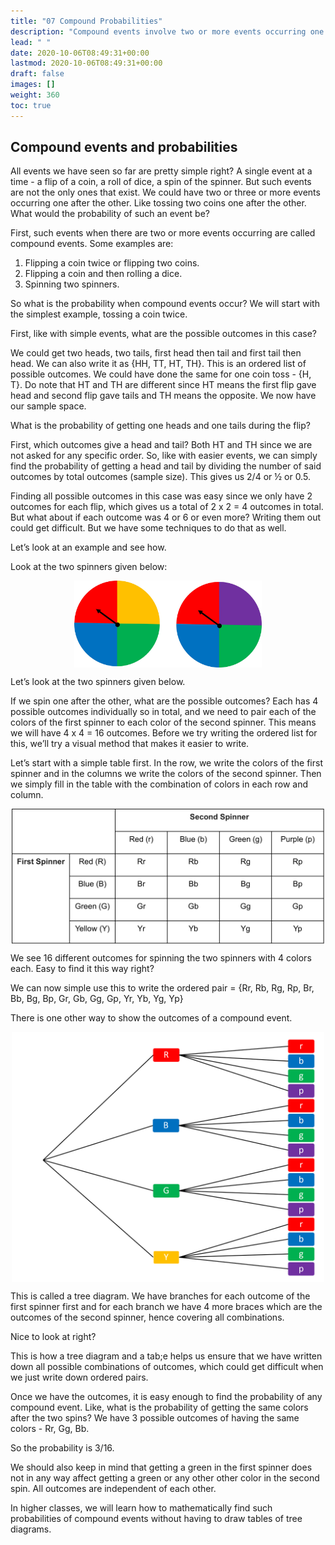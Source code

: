 ```yaml
---
title: "07 Compound Probabilities"
description: "Compound events involve two or more events occurring one after the other. This article explains how to find the probability of compound events using examples such as flipping two coins or spinning two spinners. It discusses techniques like creating a table or a tree diagram to determine all possible outcomes and calculate the probability of specific events."
lead: " "
date: 2020-10-06T08:49:31+00:00
lastmod: 2020-10-06T08:49:31+00:00
draft: false
images: []
weight: 360
toc: true
---
```


## Compound events and probabilities

All events we have seen so far are pretty simple right? A single event at a time - a flip of a coin, a roll of dice, a spin of the spinner. But such events are not the only ones that exist. We could have two or three or more events occurring one after the other. Like tossing two coins one after the other. What would the probability of such an event be?

First, such events when there are two or more events occurring are called compound events. Some examples are:

1. Flipping a coin twice or flipping two coins.
2. Flipping a coin and then rolling a dice.
3. Spinning two spinners.

So what is the probability when compound events occur? We will start with the simplest example, tossing a coin twice. 

First, like with simple events, what are the possible outcomes in this case?

We could get two heads, two tails, first head then tail and first tail then head. We can also write it as {HH, TT, HT, TH}. This is an ordered list of possible outcomes. We could have done the same for one coin toss - {H, T}. Do note that HT and TH are different since HT means the first flip gave head and second flip gave tails and TH means the opposite. We now have our sample space. 

What is the probability of getting one heads and one tails during the flip? 

First, which outcomes give a head and tail? Both HT and TH since we are not asked for any specific order. So, like with easier events, we can simply find the probability of getting a head and tail by dividing the number of said outcomes by total outcomes (sample size). 
This gives us 2/4 or ½ or 0.5. 

Finding all possible outcomes in this case was easy since we only have 2 outcomes for each flip, which gives us a total of 2 x 2 = 4 outcomes in total. But what about if each outcome was 4 or 6 or even more? Writing them out could get difficult. But we have some techniques to do that as well. 

Let’s look at an example and see how.

Look at the two spinners given below:

<img src ="S03-two-spinners.jpg" width="300" style="display: block; margin: 0 auto;">

Let’s look at the two spinners given below. 

If we spin one after the other, what are the possible outcomes? Each has 4 possible outcomes individually so in total, and we need to pair each of the colors of the first spinner to each color of the second spinner. This means we will have 4 x 4 = 16 outcomes. Before we try writing the ordered list for this, we’ll try a visual method that makes it easier to write.

Let’s start with a simple table first. In the row, we write the colors of the first spinner and in the columns we write the colors of the second spinner. Then we simply fill in the table with the combination of colors in each row and column.

<img src ="S03-two-spinners-table-of-outcomes.png" width="500" style="display: block; margin: 0 auto;">

We see 16 different outcomes for spinning the two spinners with 4 colors each. Easy to find it this way right? 

We can now simple use this to write the ordered pair = {Rr, Rb, Rg, Rp, Br, Bb, Bg, Bp, Gr, Gb, Gg, Gp, Yr, Yb, Yg, Yp}

There is one other way to show the outcomes of a compound event. 

<img src ="S03-two-spinners-tree-diagram.png" width="500" style="display: block; margin: 0 auto;">

This is called a tree diagram. We have branches for each outcome of the first spinner first and for each branch we have 4 more braces which are the outcomes of the second spinner, hence covering all combinations. 

Nice to look at right? 

This is how a tree diagram and a tab;e helps us ensure that we have written down all possible combinations of outcomes, which could get difficult when we just write down ordered pairs. 


Once we have the outcomes, it is easy enough to find the probability of any compound event. Like, what is the probability of getting the same colors after the two spins?
We have 3 possible outcomes of having the same colors - Rr, Gg, Bb. 

So the probability is 3/16. 

We should also keep in mind that getting a green in the first spinner does not in any way affect getting a green or any other other color in the second spin. All outcomes are independent of each other. 

In higher classes, we will learn how to mathematically find such probabilities of compound events without having to draw tables of tree diagrams. 




